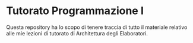 # Tutorato Programmazione I

Questa repository ha lo scopo di tenere traccia di tutto il materiale relativo alle mie lezioni di tutorato di Architettura degli Elaboratori.

